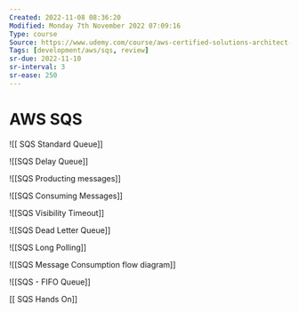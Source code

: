 ```yaml
---
Created: 2022-11-08 08:36:20
Modified: Monday 7th November 2022 07:09:16
Type: course
Source: https://www.udemy.com/course/aws-certified-solutions-architect-associate-saa-c01/?xref=E0Aed11STH4LPUQvCz0GJFABTmM=
Tags: [development/aws/sqs, review]
sr-due: 2022-11-10
sr-interval: 3
sr-ease: 250
---
```


# AWS SQS

![[ SQS Standard Queue]]

![[SQS Delay Queue]]

![[SQS Producting messages]]

![[SQS Consuming Messages]]

![[SQS Visibility Timeout]]

![[SQS Dead Letter Queue]]

![[SQS Long Polling]]


![[SQS Message Consumption flow diagram]]

![[SQS - FIFO Queue]]


[[ SQS Hands On]]






